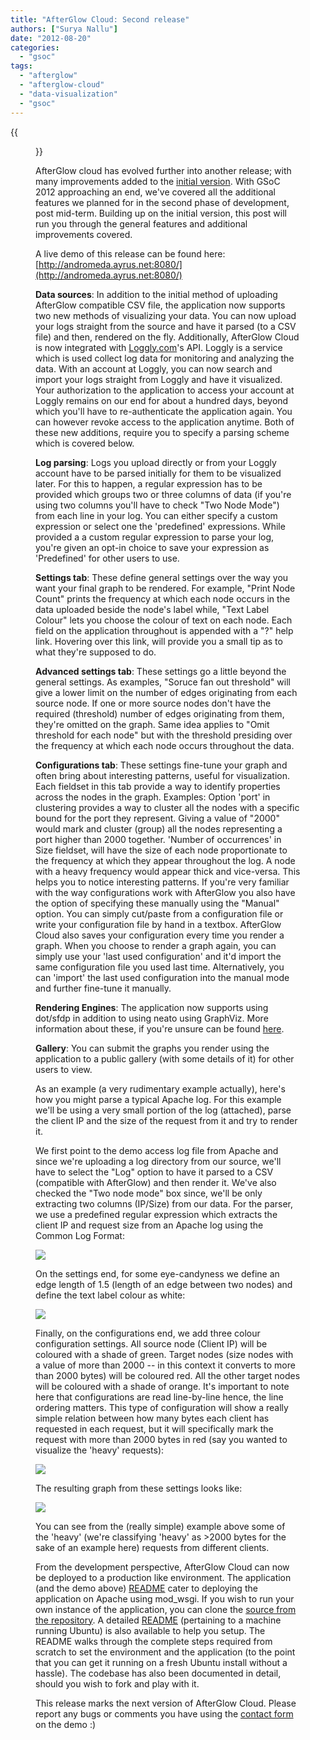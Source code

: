 ```yaml
---
title: "AfterGlow Cloud: Second release"
authors: ["Surya Nallu"]
date: "2012-08-20"
categories: 
  - "gsoc"
tags: 
  - "afterglow"
  - "afterglow-cloud"
  - "data-visualization"
  - "gsoc"
---
```

{{<figure src="images/banner.png" alt="Banner" width="50%">}}

AfterGlow cloud has evolved further into another release; with many improvements added to the [initial version](https://honeynet.org/node/890). With GSoC 2012 approaching an end, we've covered all the additional features we planned for in the second phase of development, post mid-term. Building up on the initial version, this post will run you through the general features and additional improvements covered.

A live demo of this release can be found here: [http://andromeda.ayrus.net:8080/](http://andromeda.ayrus.net:8080/)

**Data sources**: In addition to the initial method of uploading AfterGlow compatible CSV file, the application now supports two new methods of visualizing your data. You can now upload your logs straight from the source and have it parsed (to a CSV file) and then, rendered on the fly. Additionally, AfterGlow Cloud is now integrated with [Loggly.com](http://www.loggly.com)'s API. Loggly is a service which is used collect log data for monitoring and analyzing the data. With an account at Loggly, you can now search and import your logs straight from Loggly and have it visualized. Your authorization to the application to access your account at Loggly remains on our end for about a hundred days, beyond which you'll have to re-authenticate the application again. You can however revoke access to the application anytime. Both of these new additions, require you to specify a parsing scheme which is covered below.

**Log parsing**: Logs you upload directly or from your Loggly account have to be parsed initially for them to be visualized later. For this to happen, a regular expression has to be provided which groups two or three columns of data (if you're using two columns you'll have to check "Two Node Mode") from each line in your log. You can either specify a custom expression or select one the 'predefined' expressions. While provided a a custom regular expression to parse your log, you're given an opt-in choice to save your expression as 'Predefined' for other users to use.

**Settings tab**: These define general settings over the way you want your final graph to be rendered. For example, "Print Node Count" prints the frequency at which each node occurs in the data uploaded beside the node's label while, "Text Label Colour" lets you choose the colour of text on each node. Each field on the application throughout is appended with a "?" help link. Hovering over this link, will provide you a small tip as to what they're supposed to do.

**Advanced settings tab**: These settings go a little beyond the general settings. As examples, "Soruce fan out threshold" will give a lower limit on the number of edges originating from each source node. If one or more source nodes don't have the required (threshold) number of edges originating from them, they're omitted on the graph. Same idea applies to "Omit threshold for each node" but with the threshold presiding over the frequency at which each node occurs throughout the data.

**Configurations tab**: These settings fine-tune your graph and often bring about interesting patterns, useful for visualization. Each fieldset in this tab provide a way to identify properties across the nodes in the graph. Examples: Option 'port' in clustering provides a way to cluster all the nodes with a specific bound for the port they represent. Giving a value of "2000" would mark and cluster (group) all the nodes representing a port higher than 2000 together. 'Number of occurrences' in Size fieldset, will have the size of each node proportionate to the frequency at which they appear throughout the log. A node with a heavy frequency would appear thick and vice-versa. This helps you to notice interesting patterns. If you're very familiar with the way configurations work with AfterGlow you also have the option of specifying these manually using the "Manual" option. You can simply cut/paste from a configuration file or write your configuration file by hand in a textbox. AfterGlow Cloud also saves your configuration every time you render a graph. When you choose to render a graph again, you can simply use your 'last used configuration' and it'd import the same configuration file you used last time. Alternatively, you can 'import' the last used configuration into the manual mode and further fine-tune it manually.

**Rendering Engines**: The application now supports using dot/sfdp in addition to using neato using GraphViz. More information about these, if you're unsure can be found [here](http://www.graphviz.org/Documentation.php).

**Gallery**: You can submit the graphs you render using the application to a public gallery (with some details of it) for other users to view.

As an example (a very rudimentary example actually), here's how you might parse a typical Apache log. For this example we'll be using a very small portion of the log (attached), parse the client IP and the size of the request from it and try to render it.

We first point to the demo access log file from Apache and since we're uploading a log directory from our source, we'll have to select the "Log" option to have it parsed to a CSV (compatible with AfterGlow) and then render it. We've also checked the "Two node mode" box since, we'll be only extracting two columns (IP/Size) from our data. For the parser, we use a predefined regular expression which extracts the client IP and request size from an Apache log using the Common Log Format:

![](images/drupal_image_934.gif)

On the settings end, for some eye-candyness we define an edge length of 1.5 (length of an edge between two nodes) and define the text label colour as white:

![](images/drupal_image_935.gif)

Finally, on the configurations end, we add three colour configuration settings. All source node (Client IP) will be coloured with a shade of green. Target nodes (size nodes with a value of more than 2000 -- in this context it converts to more than 2000 bytes) will be coloured red. All the other target nodes will be coloured with a shade of orange. It's important to note here that configurations are read line-by-line hence, the line ordering matters. This type of configuration will show a really simple relation between how many bytes each client has requested in each request, but it will specifically mark the request with more than 2000 bytes in red (say you wanted to visualize the 'heavy' requests):

![](images/drupal_image_936.gif)

The resulting graph from these settings looks like:

![](images/drupal_image_937.gif)

You can see from the (really simple) example above some of the 'heavy' (we're classifying 'heavy' as >2000 bytes for the sake of an example here) requests from different clients.

From the development perspective, AfterGlow Cloud can now be deployed to a production like environment. The application (and the demo above) [README](https://github.com/ayrus/afterglow-cloud) cater to deploying the application on Apache using mod\_wsgi. If you wish to run your own instance of the application, you can clone the [source from the repository](https://github.com/ayrus/afterglow-cloud). A detailed [README](https://github.com/ayrus/afterglow-cloud) (pertaining to a machine running Ubuntu) is also available to help you setup. The README walks through the complete steps required from scratch to set the environment and the application (to the point that you can get it running on a fresh Ubuntu install without a hassle). The codebase has also been documented in detail, should you wish to fork and play with it.

This release marks the next version of AfterGlow Cloud. Please report any bugs or comments you have using the [contact form](http://andromeda.ayrus.net:8080/contact) on the demo :)
